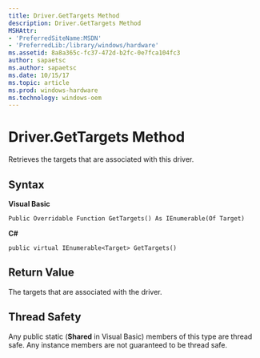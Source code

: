```yaml
---
title: Driver.GetTargets Method
description: Driver.GetTargets Method
MSHAttr:
- 'PreferredSiteName:MSDN'
- 'PreferredLib:/library/windows/hardware'
ms.assetid: 8a8a365c-fc37-472d-b2fc-0e7fca104fc3
author: sapaetsc
ms.author: sapaetsc
ms.date: 10/15/17
ms.topic: article
ms.prod: windows-hardware
ms.technology: windows-oem
---
```


# Driver.GetTargets Method


Retrieves the targets that are associated with this driver.

## <span id="Syntax"></span><span id="syntax"></span><span id="SYNTAX"></span>Syntax


**Visual Basic**

`Public Overridable Function GetTargets() As IEnumerable(Of Target)`

**C#**

`public virtual IEnumerable<Target> GetTargets()`

## <span id="Return_Value"></span><span id="return_value"></span><span id="RETURN_VALUE"></span>Return Value


The targets that are associated with the driver.

## <span id="Thread_Safety"></span><span id="thread_safety"></span><span id="THREAD_SAFETY"></span>Thread Safety


Any public static (**Shared** in Visual Basic) members of this type are thread safe. Any instance members are not guaranteed to be thread safe.

 

 






